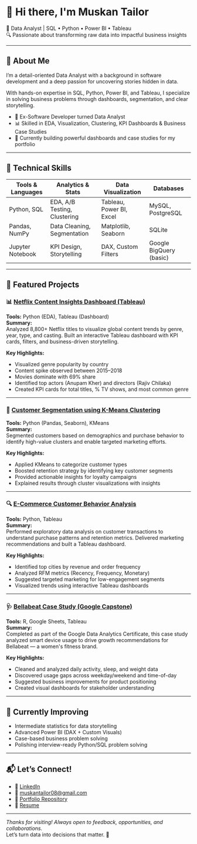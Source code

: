 # 👋 Hi there, I'm Muskan Tailor  
🎯 Data Analyst | SQL • Python • Power BI • Tableau  
🔍 Passionate about transforming raw data into impactful business insights  

---

## 🧠 About Me  
I’m a detail-oriented Data Analyst with a background in software development and a deep passion for uncovering stories hidden in data.

With hands-on expertise in SQL, Python, Power BI, and Tableau, I specialize in solving business problems through dashboards, segmentation, and clear storytelling.

- 💼 Ex-Software Developer turned Data Analyst  
- 📊 Skilled in EDA, Visualization, Clustering, KPI Dashboards & Business Case Studies  
- 🚀 Currently building powerful dashboards and case studies for my portfolio

---

## 💼 Technical Skills

| Tools & Languages   | Analytics & Stats       | Data Visualization      | Databases            |
|---------------------|-------------------------|--------------------------|----------------------|
| Python, SQL         | EDA, A/B Testing, Clustering | Tableau, Power BI, Excel | MySQL, PostgreSQL    |
| Pandas, NumPy       | Data Cleaning, Segmentation | Matplotlib, Seaborn     | SQLite               |
| Jupyter Notebook    | KPI Design, Storytelling | DAX, Custom Filters      | Google BigQuery (basic) |

---

## 📁 Featured Projects

### 📊 [Netflix Content Insights Dashboard (Tableau)](https://github.com/Muskan08-bit/Netflix-Tableau-Dashboard)  
**Tools:** Python (EDA), Tableau (Dashboard)  
**Summary:**  
Analyzed 8,800+ Netflix titles to visualize global content trends by genre, year, type, and casting. Built an interactive Tableau dashboard with KPI cards, filters, and business-driven storytelling.

**Key Highlights:**  
- Visualized genre popularity by country  
- Content spike observed between 2015–2018  
- Movies dominate with 69% share  
- Identified top actors (Anupam Kher) and directors (Rajiv Chilaka)  
- Created KPI cards for total titles, % TV shows, and most common genre

---

### 🧠 [Customer Segmentation using K-Means Clustering](https://github.com/Muskan08-bit/Python-EDA-Projects/tree/main/Customer%20Segmentation%20Clustering)  
**Tools:** Python (Pandas, Seaborn), KMeans  
**Summary:**  
Segmented customers based on demographics and purchase behavior to identify high-value clusters and enable targeted marketing efforts.

**Key Highlights:**  
- Applied KMeans to categorize customer types  
- Boosted retention strategy by identifying key customer segments  
- Provided actionable insights for loyalty campaigns  
- Explained results through cluster visualizations with insights

---

### 🔍 [E-Commerce Customer Behavior Analysis](https://github.com/Muskan08-bit/Python-EDA-Projects/tree/main/E-Commerce%20Customer%20Behavior%20Analysis)  
**Tools:** Python, Tableau  
**Summary:**  
Performed exploratory data analysis on customer transactions to understand purchase patterns and retention metrics. Delivered marketing recommendations and built a Tableau dashboard.

**Key Highlights:**  
- Identified top cities by revenue and order frequency  
- Analyzed RFM metrics (Recency, Frequency, Monetary)  
- Suggested targeted marketing for low-engagement segments  
- Visualized trends using interactive Tableau dashboards

---

### 🩺 [Bellabeat Case Study (Google Capstone)](https://github.com/Muskan08-bit/Python-EDA-Projects/tree/main/Bellabeat-Case-Study)  
**Tools:** R, Google Sheets, Tableau  
**Summary:**  
Completed as part of the Google Data Analytics Certificate, this case study analyzed smart device usage to drive growth recommendations for Bellabeat — a women's fitness brand.

**Key Highlights:**  
- Cleaned and analyzed daily activity, sleep, and weight data  
- Discovered usage gaps across weekday/weekend and time-of-day  
- Suggested business improvements for product positioning  
- Created visual dashboards for stakeholder understanding

---

## 🌟 Currently Improving
- Intermediate statistics for data storytelling  
- Advanced Power BI (DAX + Custom Visuals)  
- Case-based business problem solving  
- Polishing interview-ready Python/SQL problem solving  

---

## 📬 Let’s Connect!

- 💼 [LinkedIn](https://www.linkedin.com/in/muskan-tailor-2835b8222/)  
- 📧 muskantailor08@gmail.com  
- 🧠 [Portfolio Repository](https://github.com/Muskan08-bit)  
- 📄 [Resume](https://drive.google.com/file/d/1SV4YXc6F1kxhjC-LZu_AxkaAFevfyttv/view?usp=sharing)

---

_Thanks for visiting! Always open to feedback, opportunities, and collaborations._  
Let’s turn data into decisions that matter. 🚀
